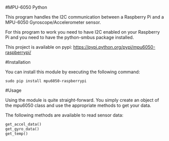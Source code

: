 #MPU-6050 Python

This program handles the I2C communication between a Raspberry Pi and a MPU-6050 Gyroscope/Accelerometer sensor.

For this program to work you need to have I2C enabled on your Raspberry Pi and you need to have the python-smbus package installed.

This project is available on pypi: https://pypi.python.org/pypi/mpu6050-raspberrypi/

#Installation

You can install this module by executing the following command:

    sudo pip install mpu6050-raspberrypi

#Usage

Using the module is quite straight-forward. You simply create an object of the
mpu6050 class and use the appropriate methods to get your data.

The following methods are available to read sensor data:

```python
get_accel_data()
get_gyro_data()
get_temp()
```
